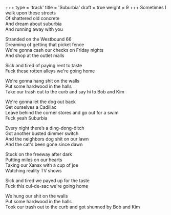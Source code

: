 +++
type = 'track'
title = 'Suburbia'
draft = true
weight = 9
+++
Sometimes I walk upon these streets  
Of shattered old concrete  
And dream about suburbia  
And running away with you

Stranded on the Westbound 66  
Dreaming of getting that picket fence  
We're gonna cash our checks on Friday nights  
And shop at the outlet malls

Sick and tired of paying rent to taste  
Fuck these rotten alleys we're going home

We're gonna hang shit on the walls  
Put some hardwood in the halls  
Take our trash out to the curb and say hi to Bob and Kim

We're gonna let the dog out back  
Get ourselves a Cadillac  
Leave behind the corner stores and go out for a swim  
Fuck yeah Suburbia

Every night there’s a ding-dong-ditch  
Got another busted dimmer switch  
And the neighbors dog shit on our lawn  
And the cat's been gone since dawn

Stuck on the freeway after dark  
Putting miles on our hearts  
Taking our Xanax with a cup of joe  
Watching reality TV shows

Sick and tired we payed up for the taste  
Fuck this cul-de-sac we're going home

We hung our shit on the walls  
Put some hardwood in the halls  
Took our trash out to the curb and got shunned by Bob and Kim
